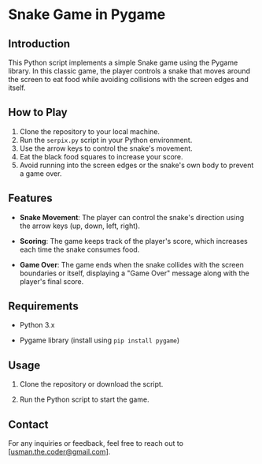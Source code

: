 # Snake Game in Pygame

## Introduction

This Python script implements a simple Snake game using the Pygame library. In this classic game, the player controls a snake that moves around the screen to eat food while avoiding collisions with the screen edges and itself.

## How to Play

1. Clone the repository to your local machine.
2. Run the `serpix.py` script in your Python environment.
3. Use the arrow keys to control the snake's movement.
4. Eat the black food squares to increase your score.
5. Avoid running into the screen edges or the snake's own body to prevent a game over.

## Features

- **Snake Movement**: The player can control the snake's direction using the arrow keys (up, down, left, right).

- **Scoring**: The game keeps track of the player's score, which increases each time the snake consumes food.

- **Game Over**: The game ends when the snake collides with the screen boundaries or itself, displaying a "Game Over" message along with the player's final score.

## Requirements

- Python 3.x

- Pygame library (install using `pip install pygame`)

## Usage

1. Clone the repository or download the script.

2. Run the Python script to start the game.


## Contact
For any inquiries or feedback, feel free to reach out to [usman.the.coder@gmail.com].
